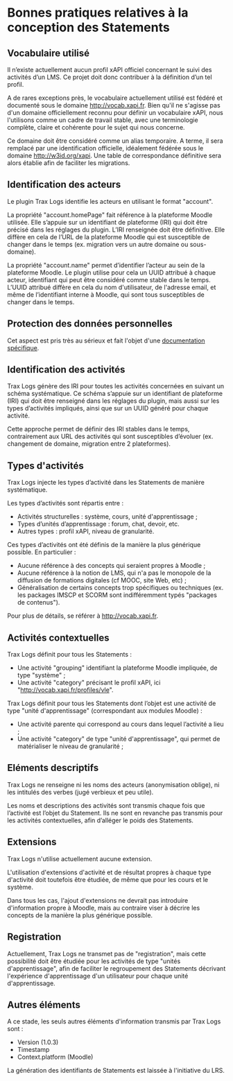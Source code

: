 # Bonnes pratiques relatives à la conception des Statements

## Vocabulaire utilisé

Il n’existe actuellement aucun profil xAPI officiel concernant le suivi des activités d’un LMS. 
Ce projet doit donc contribuer à la définition d’un tel profil.

A de rares exceptions près, le vocabulaire actuellement utilisé est fédéré et documenté sous le domaine http://vocab.xapi.fr.
Bien qu'il ne s'agisse pas d'un domaine officiellement reconnu pour définir un vocabulaire xAPI, 
nous l'utilisons comme un cadre de travail stable, avec une terminologie complète, claire et cohérente pour le sujet qui nous concerne.

Ce domaine doit être considéré comme un alias temporaire. A terme, il sera remplacé par une identification officielle, 
idéalement fédérée sous le domaine http://w3id.org/xapi. Une table de correspondance définitive sera alors établie afin de faciliter les migrations.


## Identification des acteurs

Le plugin Trax Logs identifie les acteurs en utilisant le format "account".

La propriété "account.homePage" fait référence à la plateforme Moodle utilisée. 
Elle s’appuie sur un identifiant de plateforme (IRI) qui doit être précisé dans les réglages du plugin. 
L’IRI renseignée doit être définitive. Elle diffère en cela de l’URL de la plateforme Moodle 
qui est susceptible de changer dans le temps (ex. migration vers un autre domaine ou sous-domaine).

La propriété "account.name" permet d’identifier l’acteur au sein de la plateforme Moodle. 
Le plugin utilise pour cela un UUID attribué à chaque acteur, identifiant qui peut être considéré comme stable dans le temps. 
L’UUID attribué diffère en cela du nom d'utilisateur, de l'adresse email, et même de l’identifiant interne à Moodle, 
qui sont tous susceptibles de changer dans le temps.


## Protection des données personnelles

Cet aspect est pris très au sérieux et fait l'objet d'une [documentation spécifique](privacy.md).


## Identification des activités

Trax Logs génère des IRI pour toutes les activités concernées en suivant un schéma systématique. 
Ce schéma s’appuie sur un identifiant de plateforme (IRI) qui doit être renseigné dans les réglages du plugin, 
mais aussi sur les types d’activités impliqués, ainsi que sur un UUID généré pour chaque activité.

Cette approche permet de définir des IRI stables dans le temps, contrairement aux URL des activités 
qui sont susceptibles d’évoluer (ex. changement de domaine, migration entre 2 plateformes).


## Types d'activités

Trax Logs injecte les types d’activité dans les Statements de manière systématique. 

Les types d’activités sont répartis entre :
* Activités structurelles : système, cours, unité d'apprentissage ;
* Types d’unités d’apprentissage : forum, chat, devoir, etc.
* Autres types : profil xAPI, niveau de granularité.

Ces types d’activités ont été définis de la manière la plus générique possible. En particulier : 
* Aucune référence à des concepts qui seraient propres à Moodle ;
* Aucune référence à la notion de LMS, qui n'a pas le monopole de la diffusion de formations digitales (cf MOOC, site Web, etc) ;
* Généralisation de certains concepts trop spécifiques ou techniques (ex. les packages IMSCP et SCORM sont indifféremment typés "packages de contenus").

Pour plus de détails, se référer à http://vocab.xapi.fr.


## Activités contextuelles

Trax Logs définit pour tous les Statements :
* Une activité "grouping" identifiant la plateforme Moodle impliquée, de type "système" ;
* Une activité "category" précisant le profil xAPI, ici "http://vocab.xapi.fr/profiles/vle".

Trax Logs définit pour tous les Statements dont l’objet est une activité de type "unité d'apprentissage" (correspondant aux modules Moodle) :
* Une activité parente qui correspond au cours dans lequel l’activité a lieu ;
* Une activité "category" de type "unité d'apprentissage", qui permet de matérialiser le niveau de granularité ;
 

## Eléments descriptifs

Trax Logs ne renseigne ni les noms des acteurs (anonymisation oblige), ni les intitulés des verbes (jugé verbieux et peu utile).

Les noms et descriptions des activités sont transmis chaque fois que l’activité est l’objet du Statement. 
Ils ne sont en revanche pas transmis pour les activités contextuelles, afin d’alléger le poids des Statements.


## Extensions

Trax Logs n'utilise actuellement aucune extension. 

L'utilisation d'extensions d'activité et de résultat propres à chaque type d'activité doit toutefois être étudiée,
de même que pour les cours et le système.

Dans tous les cas, l'ajout d'extensions ne devrait pas introduire d'information propre à Moodle, 
mais au contraire viser à décrire les concepts de la manière la plus générique possible.


## Registration

Actuellement, Trax Logs ne transmet pas de "registration", mais cette possibilité doit être étudiée pour les activités de type "unités d'apprentissage", 
afin de faciliter le regroupement des Statements décrivant l'expérience d'apprentissage d'un utilisateur pour chaque unité d'apprentissage.


## Autres éléments

A ce stade, les seuls autres éléments d'information transmis par Trax Logs sont :
* Version (1.0.3)
* Timestamp
* Context.platform (Moodle)

La génération des identifiants de Statements est laissée à l'initiative du LRS.
